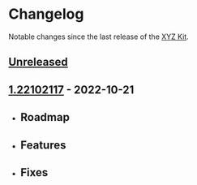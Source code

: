# Changelog

Notable changes since the last release of the [XYZ Kit](https://github.com/walt-id/waltid-xyzkit). 

## [Unreleased]

## [1.22102117] - 2022-10-21

-   Roadmap
    -
-   Features
    -
-   Fixes
    -

[Unreleased]: https://github.com/walt-id/waltid-xyzkit/compare/1.22102117...HEAD

[1.22102117]: https://github.com/walt-id/waltid-xyzkit/compare/566306e8fcfc106efd2355d045cebb4b92357ccf...1.22102117
